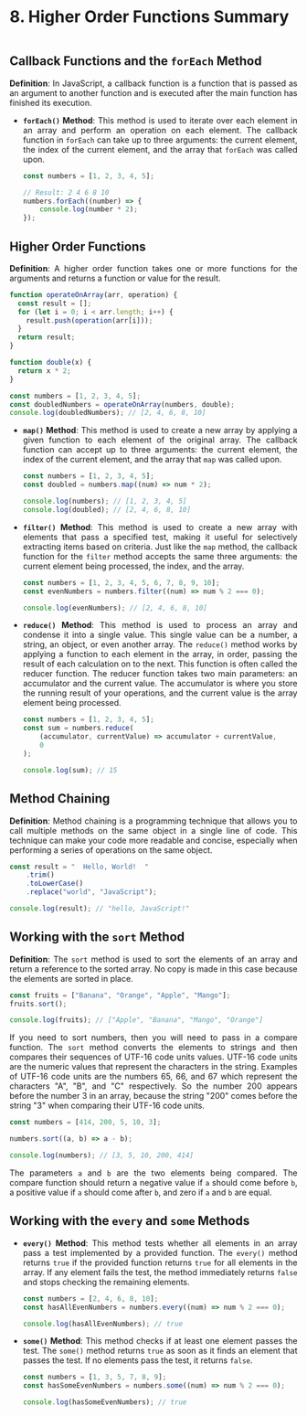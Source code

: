 <div style="text-align: justify">

# 8. Higher Order Functions Summary

```{contents}
```

## Callback Functions and the `forEach` Method

**Definition**: In JavaScript, a callback function is a function that is passed as an argument to another function and is executed after the main function has finished its execution.
*   **`forEach()` Method**: This method is used to iterate over each element in an array and perform an operation on each element. The callback function in `forEach` can take up to three arguments: the current element, the index of the current element, and the array that `forEach` was called upon.

    ```js
    const numbers = [1, 2, 3, 4, 5];

    // Result: 2 4 6 8 10
    numbers.forEach((number) => {
        console.log(number * 2);
    });
    ```

## Higher Order Functions

**Definition**: A higher order function takes one or more functions for the arguments and returns a function or value for the result.

```js
function operateOnArray(arr, operation) {
  const result = [];
  for (let i = 0; i < arr.length; i++) {
    result.push(operation(arr[i]));
  }
  return result;
}

function double(x) {
  return x * 2;
}

const numbers = [1, 2, 3, 4, 5];
const doubledNumbers = operateOnArray(numbers, double);
console.log(doubledNumbers); // [2, 4, 6, 8, 10]
```

*   **`map()` Method**: This method is used to create a new array by applying a given function to each element of the original array. The callback function can accept up to three arguments: the current element, the index of the current element, and the array that `map` was called upon.

    ```js
    const numbers = [1, 2, 3, 4, 5];
    const doubled = numbers.map((num) => num * 2);

    console.log(numbers); // [1, 2, 3, 4, 5]
    console.log(doubled); // [2, 4, 6, 8, 10]
    ```

*   **`filter()` Method**: This method is used to create a new array with elements that pass a specified test, making it useful for selectively extracting items based on criteria. Just like the `map` method, the callback function for the `filter` method accepts the same three arguments: the current element being processed, the index, and the array.

    ```js
    const numbers = [1, 2, 3, 4, 5, 6, 7, 8, 9, 10];
    const evenNumbers = numbers.filter((num) => num % 2 === 0);

    console.log(evenNumbers); // [2, 4, 6, 8, 10]
    ```

*   **`reduce()` Method**: This method is used to process an array and condense it into a single value. This single value can be a number, a string, an object, or even another array. The `reduce()` method works by applying a function to each element in the array, in order, passing the result of each calculation on to the next. This function is often called the reducer function. The reducer function takes two main parameters: an accumulator and the current value. The accumulator is where you store the running result of your operations, and the current value is the array element being processed.

    ```js
    const numbers = [1, 2, 3, 4, 5];
    const sum = numbers.reduce(
        (accumulator, currentValue) => accumulator + currentValue,
        0
    );

    console.log(sum); // 15
    ```

## Method Chaining

**Definition**: Method chaining is a programming technique that allows you to call multiple methods on the same object in a single line of code. This technique can make your code more readable and concise, especially when performing a series of operations on the same object.

```js
const result = "  Hello, World!  "
    .trim()
    .toLowerCase()
    .replace("world", "JavaScript");

console.log(result); // "hello, JavaScript!"
```

## Working with the `sort` Method

**Definition**: The `sort` method is used to sort the elements of an array and return a reference to the sorted array. No copy is made in this case because the elements are sorted in place.

```js
const fruits = ["Banana", "Orange", "Apple", "Mango"];
fruits.sort();

console.log(fruits); // ["Apple", "Banana", "Mango", "Orange"]
```

If you need to sort numbers, then you will need to pass in a compare function. The `sort` method converts the elements to strings and then compares their sequences of UTF-16 code units values. UTF-16 code units are the numeric values that represent the characters in the string. Examples of UTF-16 code units are the numbers 65, 66, and 67 which represent the characters "A", "B", and "C" respectively. So the number 200 appears before the number 3 in an array, because the string "200" comes before the string "3" when comparing their UTF-16 code units.

```js
const numbers = [414, 200, 5, 10, 3];

numbers.sort((a, b) => a - b);

console.log(numbers); // [3, 5, 10, 200, 414]
```

The parameters `a` and `b` are the two elements being compared. The compare function should return a negative value if `a` should come before `b`, a positive value if `a` should come after `b`, and zero if `a` and `b` are equal.

## Working with the `every` and `some` Methods

*   **`every()` Method**: This method tests whether all elements in an array pass a test implemented by a provided function. The `every()` method returns `true` if the provided function returns `true` for all elements in the array. If any element fails the test, the method immediately returns `false` and stops checking the remaining elements.

    ```js
    const numbers = [2, 4, 6, 8, 10];
    const hasAllEvenNumbers = numbers.every((num) => num % 2 === 0);

    console.log(hasAllEvenNumbers); // true
    ```

*   **`some()` Method**: This method checks if at least one element passes the test. The `some()` method returns `true` as soon as it finds an element that passes the test. If no elements pass the test, it returns `false`.

    ```js
    const numbers = [1, 3, 5, 7, 8, 9];
    const hasSomeEvenNumbers = numbers.some((num) => num % 2 === 0);

    console.log(hasSomeEvenNumbers); // true
    ```


</div>